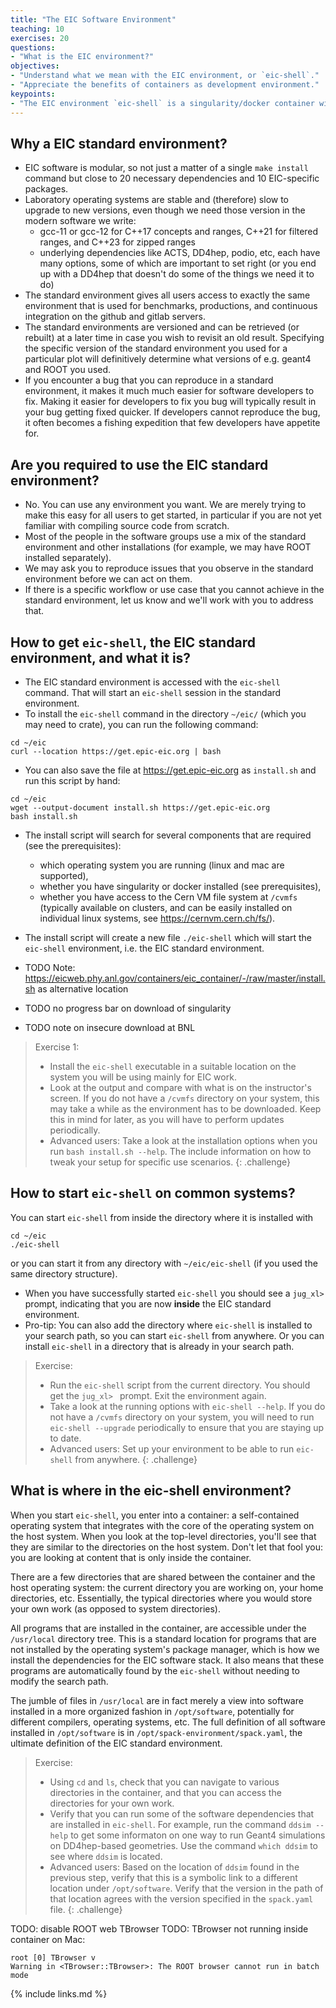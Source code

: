 ```yaml
---
title: "The EIC Software Environment"
teaching: 10
exercises: 20
questions:
- "What is the EIC environment?"
objectives:
- "Understand what we mean with the EIC environment, or `eic-shell`."
- "Appreciate the benefits of containers as development environment."
keypoints:
- "The EIC environment `eic-shell` is a singularity/docker container with a curated selection of software components."
---
```

## Why a EIC standard environment?
- EIC software is modular, so not just a matter of a single `make install` command but close to 20 necessary dependencies and 10 EIC-specific packages.
- Laboratory operating systems are stable and (therefore) slow to upgrade to new versions, even though we need those version in the modern software we write:
  - gcc-11 or gcc-12 for C++17 concepts and ranges, C++21 for filtered ranges, and C++23 for zipped ranges
  - underlying dependencies like ACTS, DD4hep, podio, etc, each have many options, some of which are important to set right (or you end up with a DD4hep that doesn't do some of the things we need it to do)
- The standard environment gives all users access to exactly the same environment that is used for benchmarks, productions, and continuous integration on the github and gitlab servers.
- The standard environments are versioned and can be retrieved (or rebuilt) at a later time in case you wish to revisit an old result. Specifying the specific version of the standard environment you used for a particular plot will definitively determine what versions of e.g. geant4 and ROOT you used.
- If you encounter a bug that you can reproduce in a standard environment, it makes it much much easier for software developers to fix. Making it easier for developers to fix you bug will typically result in your bug getting fixed quicker. If developers cannot reproduce the bug, it often becomes a fishing expedition that few developers have appetite for.

## Are you required to use the EIC standard environment?
- No. You can use any environment you want. We are merely trying to make this easy for all users to get started, in particular if you are not yet familiar with compiling source code from scratch.
- Most of the people in the software groups use a mix of the standard environment and other installations (for example, we may have ROOT installed separately).
- We may ask you to reproduce issues that you observe in the standard environment before we can act on them.
- If there is a specific workflow or use case that you cannot achieve in the standard environment, let us know and we'll work with you to address that.

## How to get `eic-shell`, the EIC standard environment, and what it is?
- The EIC standard environment is accessed with the `eic-shell` command. That will start an `eic-shell` session in the standard environment.
- To install the `eic-shell` command in the directory `~/eic/` (which you may need to crate), you can run the following command:
```console
cd ~/eic
curl --location https://get.epic-eic.org | bash
```
- You can also save the file at https://get.epic-eic.org as `install.sh` and run this script by hand:
```console
cd ~/eic
wget --output-document install.sh https://get.epic-eic.org
bash install.sh
```
- The install script will search for several components that are required (see the prerequisites):
  - which operating system you are running (linux and mac are supported),
  - whether you have singularity or docker installed (see prerequisites),
  - whether you have access to the Cern VM file system at `/cvmfs` (typically available on clusters, and can be easily installed on individual linux systems, see https://cernvm.cern.ch/fs/).
- The install script will create a new file `./eic-shell` which will start the `eic-shell` environment, i.e. the EIC standard environment.

- TODO Note: https://eicweb.phy.anl.gov/containers/eic_container/-/raw/master/install.sh as alternative location
- TODO no progress bar on download of singularity
- TODO note on insecure download at BNL

> Exercise 1:
> - Install the `eic-shell` executable in a suitable location on the system you will be using mainly for EIC work.
> - Look at the output and compare with what is on the instructor's screen. If you do not have a `/cvmfs` directory on your system, this may take a while as the environment has to be downloaded. Keep this in mind for later, as you will have to perform updates periodically.
> - Advanced users: Take a look at the installation options when you run `bash install.sh --help`. The include information on how to tweak your setup for specific use scenarios.
{: .challenge}

## How to start `eic-shell` on common systems?
You can start `eic-shell` from inside the directory where it is installed with
```console
cd ~/eic
./eic-shell
```
or you can start it from any directory with `~/eic/eic-shell` (if you used the same directory structure).
- When you have successfully started `eic-shell` you should see a `jug_xl> ` prompt, indicating that you are now **inside** the EIC standard environment.
- Pro-tip: You can also add the directory where `eic-shell` is installed to your search path, so you can start `eic-shell` from anywhere. Or you can install `eic-shell` in a directory that is already in your search path.

> Exercise:
> - Run the `eic-shell` script from the current directory. You should get the `jug_xl> ` prompt. Exit the environment again.
> - Take a look at the running options with `eic-shell --help`. If you do not have a `/cvmfs` directory on your system, you will need to run `eic-shell --upgrade` periodically to ensure that you are staying up to date.
> - Advanced users: Set up your environment to be able to run `eic-shell` from anywhere.
{: .challenge}

## What is where in the eic-shell environment?
When you start `eic-shell`, you enter into a container: a self-contained operating system that integrates with the core of the operating system on the host system. When you look at the top-level directories, you'll see that they are similar to the directories on the host system. Don't let that fool you: you are looking at content that is only inside the container.

There are a few directories that are shared between the container and the host operating system: the current directory you are working on, your home directories, etc. Essentially, the typical directories where you would store your own work (as opposed to system directories).

All programs that are installed in the container, are accessible under the `/usr/local` directory tree. This is a standard location for programs that are not installed by the operating system's package manager, which is how we install the dependencies for the EIC software stack. It also means that these programs are automatically found by the `eic-shell` without needing to modify the search path.

The jumble of files in `/usr/local` are in fact merely a view into software installed in a more organized fashion in `/opt/software`, potentially for different compilers, operating systems, etc. The full definition of all software installed in `/opt/software` is in `/opt/spack-environment/spack.yaml`, the ultimate definition of the EIC standard environment.

> Exercise:
> - Using `cd` and `ls`, check that you can navigate to various directories in the container, and that you can access the directories for your own work.
> - Verify that you can run some of the software dependencies that are installed in `eic-shell`. For example, run the command `ddsim --help` to get some informaton on one way to run Geant4 simulations on DD4hep-based geometries. Use the command `which ddsim` to see where `ddsim` is located.
> - Advanced users: Based on the location of `ddsim` found in the previous step, verify that this is a symbolic link to a different location under `/opt/software`. Verify that the version in the path of that location agrees with the version specified in the `spack.yaml` file.
{: .challenge}

TODO: disable ROOT web TBrowser
TODO: TBrowser not running inside container on Mac:
```console
root [0] TBrowser v
Warning in <TBrowser::TBrowser>: The ROOT browser cannot run in batch mode 
```

{% include links.md %}
